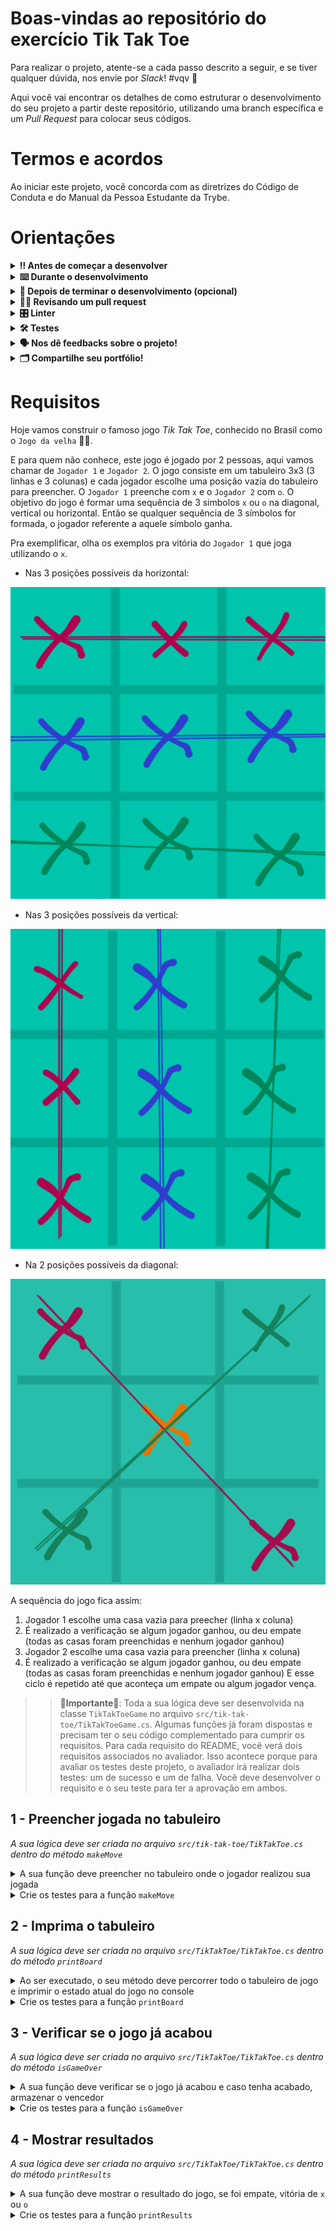 # Boas-vindas ao repositório do exercício Tik Tak Toe

Para realizar o projeto, atente-se a cada passo descrito a seguir, e se tiver qualquer dúvida, nos envie por _Slack_! #vqv 🚀

Aqui você vai encontrar os detalhes de como estruturar o desenvolvimento do seu projeto a partir deste repositório, utilizando uma branch específica e um _Pull Request_ para colocar seus códigos.

# Termos e acordos

Ao iniciar este projeto, você concorda com as diretrizes do Código de Conduta e do Manual da Pessoa Estudante da Trybe.

# Orientações

<details>
  <summary><strong>‼️ Antes de começar a desenvolver</strong></summary><br />

  1. Clone o repositório

  - Use o comando: `git clone git@github.com:tryber/acc-csharp-0x-exercises-tik-tak-toe.git`.
  - Entre na pasta do repositório que você acabou de clonar:
    - `cd acc-csharp-0x-exercises-tik-tak-toe`

  2. Instale as dependências

  - `dotnet restore`.
  
  1. Crie uma branch a partir da branch `master`

  - Verifique que você está na branch `master`
    - Exemplo: `git branch`
  - Se não estiver, mude para a branch `master`
    - Exemplo: `git checkout master`
  - Agora crie uma branch à qual você vai submeter os `commits` do seu projeto
    - Você deve criar uma branch no seguinte formato: `nome-de-usuario-nome-do-projeto`
    - Exemplo: `git checkout -b joaozinho-acc-csharp-0x-exercises-tik-tak-toe`

  4. Adicione as mudanças ao _stage_ do Git e faça um `commit`

  - Verifique que as mudanças ainda não estão no _stage_
    - Exemplo: `git status` (deve aparecer listada a pasta _joaozinho_ em vermelho)
  - Adicione o novo arquivo ao _stage_ do Git
    - Exemplo:
      - `git add .` (adicionando todas as mudanças - _que estavam em vermelho_ - ao stage do Git)
      - `git status` (deve aparecer listado o arquivo _joaozinho/README.md_ em verde)
  - Faça o `commit` inicial
    - Exemplo:
      - `git commit -m 'iniciando o projeto x'` (fazendo o primeiro commit)
      - `git status` (deve aparecer uma mensagem tipo _nothing to commit_ )

  5. Adicione a sua branch com o novo `commit` ao repositório remoto

  - Usando o exemplo anterior: `git push -u origin joaozinho-acc-csharp-0x-exercises-tik-tak-toe`

  6. Crie um novo `Pull Request` _(PR)_

  - Vá até a página de _Pull Requests_ do [repositório no GitHub](https://github.com/tryber/acc-csharp-0x-exercises-tik-tak-toe/pulls)
  - Clique no botão verde _"New pull request"_
  - Clique na caixa de seleção _"Compare"_ e escolha a sua branch **com atenção**
  - Coloque um título para a sua _Pull Request_
    - Exemplo: _"Cria tela de busca"_
  - Clique no botão verde _"Create pull request"_
  - Adicione uma descrição para o _Pull Request_ e clique no botão verde _"Create pull request"_
  - **Não se preocupe em preencher mais nada por enquanto!**
  - Volte até a [página de _Pull Requests_ do repositório](https://github.com/tryber/acc-csharp-0x-exercises-tik-tak-toe/pulls) e confira que o seu _Pull Request_ está criado

</details>

<details>
  <summary><strong>⌨️ Durante o desenvolvimento</strong></summary><br/>

  - Faça `commits` das alterações que você fizer no código regularmente

  - Lembre-se de sempre após um (ou alguns) `commits` atualizar o repositório remoto

  - Os comandos que você utilizará com mais frequência são:
    1. `git status` _(para verificar o que está em vermelho - fora do stage - e o que está em verde - no stage)_
    2. `git add` _(para adicionar arquivos ao stage do Git)_
    3. `git commit` _(para criar um commit com os arquivos que estão no stage do Git)_
    4. `git push -u origin nome-da-branch` _(para enviar o commit para o repositório remoto na primeira vez que fizer o `push` de uma nova branch)_
    5. `git push` _(para enviar o commit para o repositório remoto após o passo anterior)_

</details>

<details>
  <summary><strong>🤝 Depois de terminar o desenvolvimento (opcional)</strong></summary><br/>

  Para sinalizar que o seu projeto está pronto para o _"Code Review"_, faça o seguinte:

  - Vá até a página **DO SEU** _Pull Request_, adicione a label de _"code-review"_ e marque seus colegas:

    - No menu à direita, clique no _link_ **"Labels"** e escolha a _label_ **code-review**;

    - No menu à direita, clique no _link_ **"Assignees"** e escolha **o seu usuário**;

    - No menu à direita, clique no _link_ **"Reviewers"** e digite `students`, selecione o time `tryber/students-sd-0x`.

  Caso tenha alguma dúvida, [aqui tem um video explicativo](https://vimeo.com/362189205).

</details>

<details>
  <summary><strong>🕵🏿 Revisando um pull request</strong></summary><br />

  Use o conteúdo sobre [Code Review](https://course.betrybe.com/real-life-engineer/code-review/) para te ajudar a revisar os _Pull Requests_.

</details>

<details>
  <summary><strong>🎛 Linter</strong></summary><br />

  Usaremos o [NetAnalyzer](https://docs.microsoft.com/pt-br/dotnet/fundamentals/code-analysis/overview) para fazer a análise estática do seu código.

  Este projeto já vem com as dependências relacionadas ao _linter_ configuradas no arquivo `main.yml`.

  O analisador já é instalado pelo plugin da `Microsoft C#` no `VSCode`. Para isso, basta fazer o download do [plugin](https://marketplace.visualstudio.com/items?itemName=ms-dotnettools.csharp) e instalá-lo.
</details>

<details>
  <summary><strong>🛠 Testes</strong></summary><br />

  O .NET já possui sua própria plataforma de testes.
  
  Este projeto já vem configurado e com suas dependências

  ### Executando todos os testes

  Para executar os testes com o .NET execute o comando dentro do diretório do seu projeto `src/TikTakToe` ou de seus testes `src/TikTakToe.Test`!

  ```
  dotnet test
  ```

  ### Executando um teste específico

  Para executar um teste expecífico basta executar o comando `dotnet test --filter Name~TestMethod1`.

  :warning: **Importante:** o comando irá executar testes cujo nome contém `TestMethod1`.

  :warning: **O avaliador automático não necessariamente avalia seu projeto na ordem em que os requisitos aparecem no readme. Isso acontece para deixar o processo de avaliação mais rápido. Então, não se assuste se isso acontecer, ok?**

  ### Outras opções para testes
  - Algumas opções que podem lhe ajudar são:
    -  `-?|-h|--help`: exibem a descrição completa de como utilizar o comando.
    -  `-t|--list-tests`: lista todos os testes ao invés de executá-los.
    -  `-v|--verbosity <LEVEL>`: define o nível de detalhe na resposta dos testes.
      - `q | quiet`
      - `m | minimal`
      - `n | normal`
      - `d | detailed`
      - `diag | diagnostic`
      - Exemplo de uso: 
         ```
           dotnet test -v diag
         ```
         ou
         ```            
           dotnet test --verbosity=diagnostic
         ``` 
</details>

<details>
  <summary><strong>🗣 Nos dê feedbacks sobre o projeto!</strong></summary><br />

Ao finalizar e submeter o projeto, não se esqueça de avaliar sua experiência preenchendo o formulário. 
**Leva menos de 3 minutos!**

[FORMULÁRIO DE AVALIAÇÃO DE PROJETO](https://be-trybe.typeform.com/to/ZTeR4IbH)

</details>

<details>
  <summary><strong>🗂 Compartilhe seu portfólio!</strong></summary><br />

  Você sabia que o LinkedIn é a principal rede social profissional e compartilhar o seu aprendizado lá é muito importante para quem deseja construir uma carreira de sucesso? Compartilhe esse projeto no seu LinkedIn, marque o perfil da Trybe (@trybe) e mostre para a sua rede toda a sua evolução.

</details>

# Requisitos

Hoje vamos construir o famoso jogo _Tik Tak Toe_, conhecido no Brasil como o `Jogo da velha` 👵🏾. 

E para quem não conhece, este jogo é jogado por 2 pessoas, aqui vamos chamar de `Jogador 1` e `Jogador 2`. O jogo consiste em um tabuleiro 3x3 (3 linhas e 3 colunas) e cada jogador escolhe uma posição vazia do tabuleiro para preencher. O `Jogador 1` preenche com `x` e o `Jogador 2` com `o`. O objetivo do jogo é formar uma sequência de 3 simbolos `x` ou `o` na diagonal, vertical ou horizontal. Então se qualquer sequência de 3 símbolos for formada, o jogador referente a aquele símbolo ganha.

Pra exemplificar, olha os exemplos pra vitória do `Jogador 1` que joga utilizando o `x`.
 - Nas 3 posições possíveis da horizontal:

 ![jogador 1 vencendo nas 3 posições possíveis na horizontal](img/Horizontal.png)

 - Nas 3 posições possíveis da vertical:

 ![jogador 1 vencendo nas 3 posições possíveis na vertical](img/Vertical.png)

 - Na 2 posições possíveis da diagonal:

 ![jogador 1 vencendo nas 2 posições possíveis da diagonal](img/Diagonal.png)

A sequência do jogo fica assim:
 1. Jogador 1 escolhe uma casa vazia para preecher (linha x coluna)
 2. É realizado a verificação se algum jogador ganhou, ou deu empate (todas as casas foram preenchidas e nenhum jogador ganhou)
 3. Jogador 2 escolhe uma casa vazia para preencher (linha x coluna)
 4. É realizado a verificação se algum jogador ganhou, ou deu empate (todas as casas foram preenchidas e nenhum jogador ganhou)
E esse ciclo é repetido até que aconteça um empate ou algum jogador vença.

>>**🚨Importante🚨**: Toda a sua lógica deve ser desenvolvida na classe `TikTakToeGame` no arquivo `src/tik-tak-toe/TikTakToeGame.cs`. Algumas funções já foram dispostas e precisam ter o seu código complementado para cumprir os requisitos.
>> Para cada requisito do README, você verá dois requisitos associados no avaliador. Isso acontece porque para avaliar os testes deste projeto, o avaliador irá realizar dois testes: um de sucesso e um de falha. Você deve desenvolver o requisito e o seu teste para ter a aprovação em ambos.

## 1 - Preencher jogada no tabuleiro
_A sua lógica deve ser criada no arquivo `src/tik-tak-toe/TikTakToe.cs` dentro do método `makeMove`_

<details>
  <summary>A sua função deve preencher no tabuleiro onde o jogador realizou sua jogada</summary><br />

  O tabuleiro é um _array_ multidimensional de `char` com 3 linhas e 3 colunas. Casas vazias são o valor de um espaço vazio: `' '`, uma casa ocupada pelo jogador `x` estará preenchida pelo char `x` e uma ocupada por `o` estará preenchida por `o`.

Essa função recebe 3 parâmetros:
 1. O primeiro parâmetro `line` um `int` contendo a **linha** que o jogador escolheu.
 2. O segundo parâmetro `column` um `int` contendo a **coluna** que o jogador escolheu.
 3. O terceiro parâmetro `player` um `char` que representa o jogador que realizou a jogada, `x` ou `o`.

 Sua função deve usar estes parâmetros para preencher no tabuleiro `board` o valor referente a posição escolhida pelo jogador com o `char` que representa aquele jogador.

Dica: Um valor `char` precisa ser declarado utilizando aspas simples `'` as aspas duplas são usadas para representar `strings`.
</details>

<details>
  <summary>Crie os testes para a função <code>makeMove</code></summary><br />

  Implemente seu teste no arquivo `src/TikTakToe.Test/TestTikTakToeGame.cs` na função `TestMakeMove`.

O teste deve ser capaz de identificar se a função `makeMove` modifica o tabuleiro de acordo com as entradas passadas como parâmetro.
</details>

## 2 - Imprima o tabuleiro 
_A sua lógica deve ser criada no arquivo `src/TikTakToe/TikTakToe.cs` dentro do método `printBoard`_

<details>
  <summary>Ao ser executado, o seu método deve percorrer todo o tabuleiro de jogo e imprimir o estado atual do jogo no console</summary><br />
  O seu método deve imprimir o tabuleiro no seguinte formato:

  ```
  x o o
  o x x
  x o x
  ```

  Dicas: 
   - Se quiser imprimir algo no `console` sem pular para a próxima linha utilize a função `Console.Write` no lugar de `Console.WriteLine`.
   - Utilize laços de repetição aninhados (um dentro do outro) para percorrer o tabuleiro. Um percorrendo as linhas e outro para as colunas como vimos na lição de hoje.
   - Na hora de testar este requisito pode ser necessário remover espaços em branco no início e no final de uma `string` para isso você pode utilizar o método `Trim()` da seguinte forma:
      ```C#
      string myString = " String com espaços em branco ";
      myString.Trim();
      // Agora myString não tem mais espaços em branco no início e no final da string e ficou assim:
      // "String com espaços em branco"
      ```
</details>

<details>
  <summary>Crie os testes para a função <code>printBoard</code></summary><br />

Implemente seu teste no arquivo `src/TikTakToe.Test/TestTikTakToeGame.cs` na função `TestPrintBoard`.

O teste deve ser capaz de identificar se a função `printBoard` imprime corretamente o tabuleiro atual.
Lembre-se que para isso será necessário preencher a variável `board` com os valores de entrada.
Observe que existem valores de exemplo no `InlineData` que podem ser usados como referência.

>> **Será necessário utilizar a função `fromArrayToMultiDimArray` para transformar o valor em `InlineData` em um _Array_ de 2 dimensões**
</details>

## 3 - Verificar se o jogo já acabou
_A sua lógica deve ser criada no arquivo `src/TikTakToe/TikTakToe.cs` dentro do método `isGameOver`_

<details>
  <summary>A sua função deve verificar se o jogo já acabou e caso tenha acabado, armazenar o vencedor</summary><br />

Você vai usar o atributo `board` que representa o tabuleiro de jogo para verificar se o jogo já acabou da seguinte forma:
 - Verifique se um dos jogadores ganhou percorrendo o tabuleiro e procurando uma sequência de 3 `x` ou `o` nas horizontais, verticais ou diagonais. O valor do jogador vencedor `x` ou `o` deve ser passado para a variável `winner` e a função deve retornar `true`.
 - Caso não tenha nenhuma casa livre no tabuleiro, e nenhum jogador vencedor a sua função deve retornar `true` pois o jogo acabaou, porém foi empate. Neste caso associe um espaço vazio `' '` a variável `winner`.

 Dicas: 
 - Quando um jogador preecher uma casa do tabuleiro, essa ficará com o valor `x` ou `o` dependendo de qual jogador acabou de jogar.
 - Caso seja uma casa livre, o tabuleiro estará preenchido com um espaço vazio `' '`.
</details>

<details>
  <summary>Crie os testes para a função <code>isGameOver</code></summary><br />

  Implemente seu teste no arquivo `src/TikTakToe.Test/TestTikTakToeGame.cs` na função `TestIsGameOver`.

O teste deve ser capaz de identificar se a função `isGameOver` retorna corretamente se o jogo acabou baseado no estado atual do atributo `board`.
Lembre-se que para isso será necessário preencher a variável `board` com os valores de entrada.
Observe que existem valores de exemplo no `InlineData` que podem ser usados como referência.

>> **Será necessário utilizar a função `fromArrayToMultiDimArray` para transformar o valor em `InlineData` em um _Array_ de 2 dimensões**
</details>

## 4 - Mostrar resultados
_A sua lógica deve ser criada no arquivo `src/TikTakToe/TikTakToe.cs` dentro do método `printResults`_

<details>
  <summary>A sua função deve mostrar o resultado do jogo, se foi empate, vitória de <code>x</code> ou <code>o</code></summary><br />

A sua função deve usar o valor presente em `winner` para imprimir na tela o resultado da seguinte forma:
 - Caso seja empate imprimir:
    ```
    Empate! Deu velha!
    ```
 - Caso o jogador `x` ou `o` vença:
    ```
    O jogador x venceu!
    ```
    ou 
    ```
    O jogador o venceu!
    ```
</details>

<details>
  <summary>Crie os testes para a função <code>printResults</code></summary><br />

  Implemente seu teste no arquivo `src/TikTakToe.Test/TestTikTakToeGame.cs` na função `TestPrintResults`.

O teste deve ser capaz de identificar se a função `printResults` imprime corretamente o texto no _console_ dependendo do valor atual em `winner`.
Lembre-se que para isso será necessário preencher a variável `winner` com os valores de entrada.
Observe que existem valores de exemplo no `InlineData` que podem ser usados como referência.
</details>


